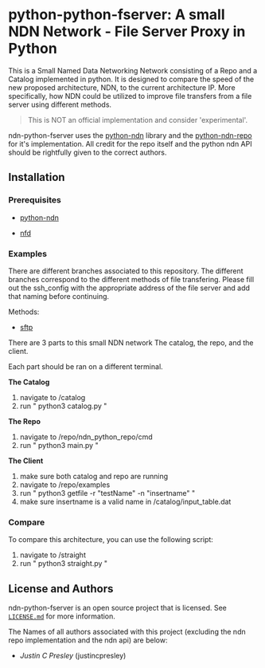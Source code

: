 python-python-fserver: A small NDN Network - File Server Proxy in Python
==========

This is a Small Named Data Networking Network consisting of a Repo and a Catalog implemented in python. It is designed to compare the speed of the new proposed architecture, NDN, to the current architecture IP. More specifically, how NDN could be utilized to improve file transfers from a file server using different methods.

> This is NOT an official implementation and consider 'experimental'.

ndn-python-fserver uses the [python-ndn](https://github.com/named-data/python-ndn) library and the [python-ndn-repo](https://github.com/UCLA-IRL/ndn-python-repo) for it's implementation. All credit for the repo itself and the python ndn API should be rightfully given to the correct authors.

## Installation

### Prerequisites

* [python-ndn](https://python-ndn.readthedocs.io/en/latest/src/installation.html)

* [nfd](https://named-data.net/doc/NFD/0.5.0/INSTALL.html)

### Examples

There are different branches associated to this repository. The different branches correspond to the different methods of file transfering. Please fill out the ssh_config with the appropriate address of the file server and add that naming before continuing.

Methods:

* [sftp](https://github.com/justincpresley/ndn-python-fserver/tree/sftp)

There are 3 parts to this small NDN network The catalog, the repo, and the client.

Each part should be ran on a different terminal.

**The Catalog**

1. navigate to /catalog
2. run " python3 catalog.py "

**The Repo**

1. navigate to /repo/ndn_python_repo/cmd
2. run " python3 main.py "

**The Client**

1. make sure both catalog and repo are running
2. navigate to /repo/examples
3. run " python3 getfile -r "testName" -n "insertname" "
4. make sure insertname is a valid name in /catalog/input_table.dat

### Compare

To compare this architecture, you can use the following script:

1. navigate to /straight
2. run " python3 straight.py "

## License and Authors

ndn-python-fserver is an open source project that is licensed. See [`LICENSE.md`](LICENSE.md) for more information.

The Names of all authors associated with this project (excluding the ndn repo implementation and the ndn api) are below:

  * *Justin C Presley* (justincpresley)
	
